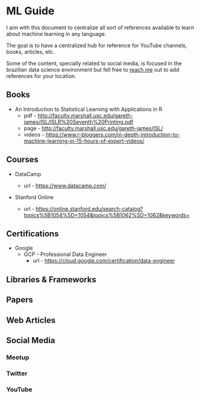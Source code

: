 # **ML Guide**
I aim with this document to centralize all sort of references available to learn about machine learning in any language.

The goal is to have a centralized hub for reference for YouTube channels, books, articles, etc.

Some of the content, specially related to social media, is focused in the brazilian data science environment but fell free to [reach me](https://gguillaux.github.io/ggx/) out to add references for your location.


## **Books**
 *  An Introduction to Statistical Learning with Applications in R
    * pdf - http://faculty.marshall.usc.edu/gareth-james/ISL/ISLR%20Seventh%20Printing.pdf
    * page - http://faculty.marshall.usc.edu/gareth-james/ISL/
    * videos - https://www.r-bloggers.com/in-depth-introduction-to-machine-learning-in-15-hours-of-expert-videos/
## **Courses**
* DataCamp
    * url - https://www.datacamp.com/

* Stanford Online
    * url - https://online.stanford.edu/search-catalog?topics%5B1054%5D=1054&topics%5B1062%5D=1062&keywords=

## **Certifications**
* Google
    * GCP - Professional Data Engineer
        * url - https://cloud.google.com/certification/data-engineer

## **Libraries & Frameworks**

## **Papers**

## **Web Articles**

## **Social Media**
### **Meetup**

### **Twitter**

### **YouTube**







